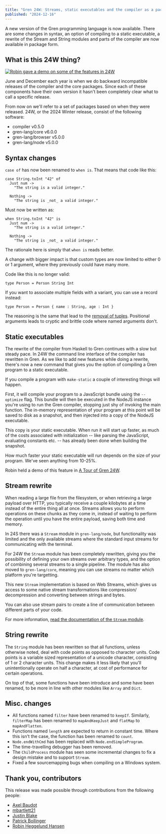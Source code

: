 ```yaml
---
title: "Gren 24W: Streams, static executables and the compiler as a package"
published: "2024-12-16"
---
```


A new version of the Gren programming language is now available. There are some changes in syntax, an option of compiling to a static executable, a rewrite of the Stream and String modules and parts of the compiler are now available in package form.

## What is this 24W thing?

[![Robin gave a demo on some of the features in 24W](https://img.youtube.com/vi/eNx-2jSbejI/0.jpg)](https://www.youtube.com/watch?v=eNx-2jSbejI)

June and December each year is when we do backward incompatible releases of the compiler and the core packages. Since each of these components have their own version
it hasn't been completely clear what to call a specific release.

From now on we'll refer to a set of packages based on when they were released. 24W, or the 2024 Winter release, consist of the following software:

* compiler v0.5.0
* gren-lang/core v6.0.0
* gren-lang/browser v5.0.0
* gren-lang/node v5.0.0

## Syntax changes

`case of` has now been renamed to `when is`. That means that code like this:

```gren
case String.toInt "42" of
  Just num ->
    "The string is a valid integer."

  Nothing ->
    "The string is _not_ a valid integer."
```

Must now be written as:

```gren
when String.toInt "42" is
  Just num ->
    "The string is a valid integer."

  Nothing ->
    "The string is _not_ a valid integer."
```

The rationale here is simply that `when is` reads better.

A change with bigger impact is that custom types are now limited to either 0 or 1 argument, where they previously could have many more.

Code like this is no longer valid:

```gren
type Person = Person String Int
```

If you want to associate multiple fields with a variant, you can use a record instead:

```gren
type Person = Person { name : String, age : Int }
```

The reasoning is the same that lead to the [removal of tuples](https://youtu.be/Sl9HHo1qDk0?si=wiJjSEMyl0f6HqTn). Positional arguments
leads to cryptic and brittle code where named arguments don't.

## Static executables

The rewrite of the compiler from Haskell to Gren continues with a slow but steady pace. In 24W the command line interface
of the compiler has rewritten in Gren. As we like to add new features while doing a rewrite, there's now a new command that gives you the
option of compiling a Gren program to a static executable.

If you compile a program with `make-static` a couple of interesting things will happen.

First, it will compile your program to a JavaScript bundle using the `--optimize` flag. This bundle will then be executed in the NodeJS
instance you're using to run the Gren compiler, stopping just shy of invoking the main function. The in-memory representation of your
program at this point will be saved to disk as a snapshot, and then injected into a copy of the NodeJS executable.

This copy is your static executable. When run it will start up faster, as much of the costs associated with initialization -- like parsing
the JavaScript, evaluating constants etc. -- has already been done when building the snapshot.

How much faster your static executable will run depends on the size of your program. We've seen anything from 10-25%.

Robin held a demo of this feature in [A Tour of Gren 24W](https://www.youtube.com/watch?v=eNx-2jSbejI&t=1080s).

## Stream rewrite

When reading a large file from the filesystem, or when retrieving a large payload over HTTP, you typically receive a couple kilobytes at a time instead of the entire thing all at once.
Streams allows you to perform operations on these chunks as they come in, instead of waiting to perform the operation until you have the entire payload, saving both time and memory.

In 24S there was a `Stream` module in `gren-lang/node`, but functionality was limited and the only available streams where the standard input streams for communicating with the terminal.

For 24W the `Stream` module has been completely rewritten, giving you the possibility of defining your own streams over arbitrary types, and the option of combining several streams to a single pipeline.
The module has also moved to `gren-lang/core`, meaning you can use streams no matter which platform you're targetting.

This new `Stream` implementation is based on Web Streams, which gives us access to some native stream transformations like compression/
decompression and converting between strings and bytes.

You can also use stream pairs to create a line of communication between different parts of your code.

For more information, [read the documentation of the `Stream` module](https://packages.gren-lang.org/package/gren-lang/core/version/6.0.0/module/Stream).

## String rewrite

The `String` module has been rewritten so that all functions, unless otherwise noted, deal with code points as opposed
to character units. Code points is a variable sized representation of a unicode character, consisting of 1 or 2 character units.
This change makes it less likely that you'll unintentionally operate on half a character, at cost of performance for certain
operations.

On top of that, some functions have been introduce and some have been renamed, to be more in line with other modules like
`Array` and `Dict`.

## Misc. changes

* All functions named `filter` have been renamed to `keepIf`. Similarly, `filterMap` has been
renamed to `mapAndKeepJust` and `flatMap` to `mapAndFlatten`.
* Functions named `length` are expected to return in constant time. Where this isn't the case, the function
has been renamed to `count`.
* `Node.endWithCmd` has been replaced with `Node.endSimpleProgram`.
* The time-travelling debugger has been removed.
* The `ChildProcess` module has seen some incremental changes to fix a design mistake and to support `Stream`.
* Fixed a few sourcemapping bugs when compiling on a Windows system.

## Thank you, contributors

This release was made possible through contributions from the following people:

* [Axel Baudot](https://github.com/axelbdt)
* [mbartlett21](https://github.com/mbartlett21)
* [Justin Blake](https://github.com/blaix)
* [Patrick Bollinger](https://github.com/pjbollinger)
* [Robin Heggelund Hansen](https://github.com/robinheghan)
